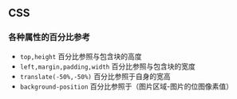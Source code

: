 ## CSS

### 各种属性的百分比参考

- `top,height` 百分比参照与包含块的高度
- `left,margin,padding,width` 百分比参照与包含块的宽度
- `translate(-50%,-50%)` 百分比参照于自身的宽高
- `background-position` 百分比参照于（图片区域-图片的位图像素值）